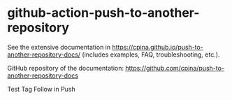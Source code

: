 # github-action-push-to-another-repository

See the extensive documentation in https://cpina.github.io/push-to-another-repository-docs/ (includes examples, FAQ, troubleshooting, etc.).

GitHub repository of the documentation: https://github.com/cpina/push-to-another-repository-docs

Test Tag Follow in Push
